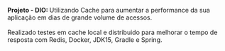 <p>
  <strong>Projeto - DIO: </strong>Utilizando Cache para aumentar a performance da sua aplicação em dias de grande volume de acessos. <br /><br />
  Realizado testes em cache local e distribuido para melhorar o tempo de resposta com Redis, Docker, JDK15, Gradle e Spring. 
</p>
